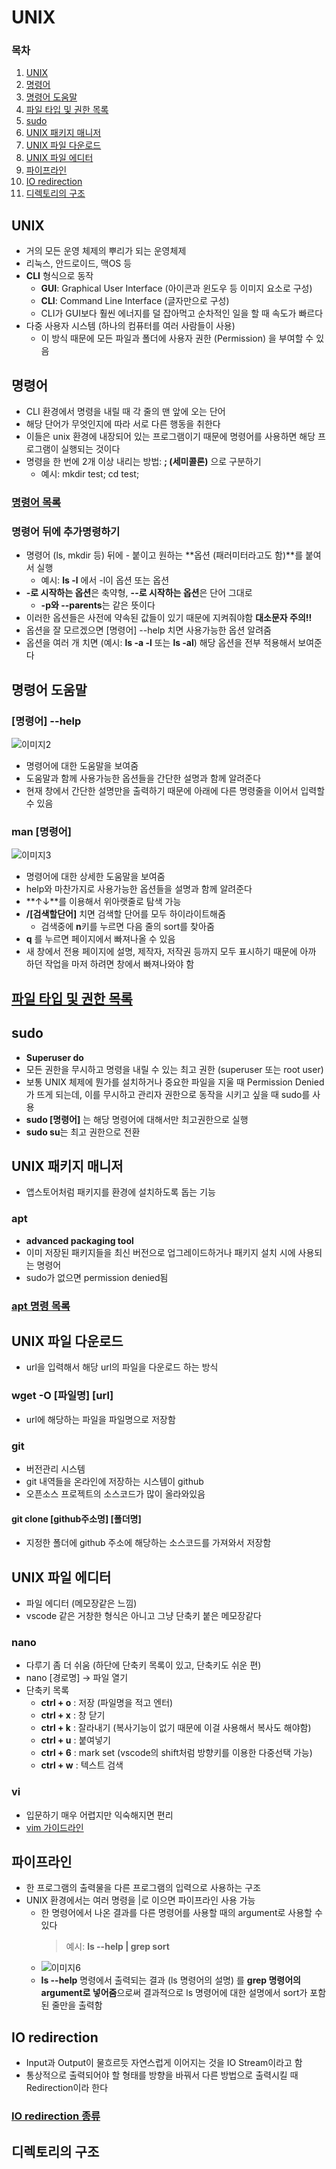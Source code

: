 # UNIX

### 목차

1. [UNIX](#UNIX)
2. [명령어](#명령어)
3. [명령어 도움말](#명령어-도움말)
4. [파일 타입 및 권한 목록](#파일-타입-및-권한-목록)
5. [sudo](#sudo)
6. [UNIX 패키지 매니저](#UNIX-패키지-매니저)
7. [UNIX 파일 다운로드](#UNIX-파일-다운로드)
8. [UNIX 파일 에디터](#UNIX-파일-에디터)
9. [파이프라인](#파이프라인)
10. [IO redirection](#IO-redirection)
11. [디렉토리의 구조](#디렉토리의-구조)

## UNIX

- 거의 모든 운영 체제의 뿌리가 되는 운영체제
- 리눅스, 안드로이드, 맥OS 등
- **CLI** 형식으로 동작
  - **GUI**: Graphical User Interface (아이콘과 윈도우 등 이미지 요소로 구성)
  - **CLI**: Command Line Interface (글자만으로 구성)
  - CLI가 GUI보다 훨씬 에너지를 덜 잡아먹고 순차적인 일을 할 때 속도가 빠르다
- 다중 사용자 시스템 (하나의 컴퓨터를 여러 사람들이 사용)
  - 이 방식 때문에 모든 파일과 폴더에 사용자 권한 (Permission) 을 부여할 수 있음

## 명령어

- CLI 환경에서 명령을 내릴 때 각 줄의 맨 앞에 오는 단어
- 해당 단어가 무엇인지에 따라 서로 다른 행동을 취한다
- 이들은 unix 환경에 내장되어 있는 프로그램이기 때문에 명령어를 사용하면 해당 프로그램이 실행되는 것이다
- 명령을 한 번에 2개 이상 내리는 방법: **; (세미콜론)** 으로 구분하기
  - 예시: mkdir test; cd test;

### [명령어 목록](commands.md)

### 명령어 뒤에 추가명령하기

- 명령어 (ls, mkdir 등) 뒤에 - 붙이고 원하는 **옵션 (패러미터라고도 함)**를 붙여서 실행
  - 예시: **ls -l** 에서 -l이 옵션 또는 옵션
- **-로 시작하는 옵션**은 축약형, **--로 시작하는 옵션**은 단어 그대로
  - **-p와 --parents**는 같은 뜻이다
- 이러한 옵션들은 사전에 약속된 값들이 있기 때문에 지켜줘야함 **대소문자 주의!!**
- 옵션을 잘 모르겠으면 [명령어] --help 치면 사용가능한 옵션 알려줌
- 옵션을 여러 개 치면 (예시: **ls -a -l** 또는 **ls -al**) 해당 옵션을 전부 적용해서 보여준다

## 명령어 도움말

### [명령어] --help

![이미지2](img2.png)

- 명령어에 대한 도움말을 보여줌
- 도움말과 함께 사용가능한 옵션들을 간단한 설명과 함께 알려준다
- 현재 창에서 간단한 설명만을 출력하기 때문에 아래에 다른 명령줄을 이어서 입력할 수 있음

### man [명령어]

![이미지3](img3.png)

- 명령어에 대한 상세한 도움말을 보여줌
- help와 마찬가지로 사용가능한 옵션들을 설명과 함께 알려준다
- **↑↓**를 이용해서 위아랫줄로 탐색 가능
- **/[검색할단어]** 치면 검색할 단어를 모두 하이라이트해줌
  - 검색중에 **n**키를 누르면 다음 줄의 sort를 찾아줌
- **q** 를 누르면 페이지에서 빠져나올 수 있음
- 새 창에서 전용 페이지에 설명, 제작자, 저작권 등까지 모두 표시하기 때문에 아까 하던 작업을 마저 하려면 창에서 빠져나와야 함

## [파일 타입 및 권한 목록](type&permission.md)

## sudo

- **Superuser do**
- 모든 권한을 무시하고 명령을 내릴 수 있는 최고 권한 (superuser 또는 root user)
- 보통 UNIX 체제에 뭔가를 설치하거나 중요한 파일을 지울 때 Permission Denied가 뜨게 되는데, 이를 무시하고 관리자 권한으로 동작을 시키고 싶을 때 sudo를 사용
- **sudo [명령어]** 는 해당 명령어에 대해서만 최고권한으로 실행
- **sudo su**는 최고 권한으로 전환

## UNIX 패키지 매니저

- 앱스토어처럼 패키지를 환경에 설치하도록 돕는 기능

### apt

- **advanced packaging tool**
- 이미 저장된 패키지들을 최신 버전으로 업그레이드하거나 패키지 설치 시에 사용되는 명령어
- sudo가 없으면 permission denied됨

### [apt 명령 목록](sudo.md)

## UNIX 파일 다운로드

- url을 입력해서 해당 url의 파일을 다운로드 하는 방식

### wget -O [파일명] [url]

- url에 해당하는 파일을 파일명으로 저장함

### git

- 버전관리 시스템
- git 내역들을 온라인에 저장하는 시스템이 github
- 오픈소스 프로젝트의 소스코드가 많이 올라와있음

#### git clone [github주소명] [폴더명]

- 지정한 폴더에 github 주소에 해당하는 소스코드를 가져와서 저장함

## UNIX 파일 에디터

- 파일 에디터 (메모장같은 느낌)
- vscode 같은 거창한 형식은 아니고 그냥 단축키 붙은 메모장같다

### nano

- 다루기 좀 더 쉬움 (하단에 단축키 목록이 있고, 단축키도 쉬운 편)
- nano [경로명] -> 파일 열기
- 단축키 목록
  - **ctrl + o** : 저장 (파일명을 적고 엔터)
  - **ctrl + x** : 창 닫기
  - **ctrl + k** : 잘라내기 (복사기능이 없기 때문에 이걸 사용해서 복사도 해야함)
  - **ctrl + u** : 붙여넣기
  - **ctrl + 6** : mark set (vscode의 shift처럼 방향키를 이용한 다중선택 가능)
  - **ctrl + w** : 텍스트 검색

### vi

- 입문하기 매우 어렵지만 익숙해지면 편리
- [vim 가이드라인](vim.md)

## 파이프라인

- 한 프로그램의 출력물을 다른 프로그램의 입력으로 사용하는 구조
- UNIX 환경에서는 여러 명령을 |로 이으면 파이프라인 사용 가능
  - 한 명령어에서 나온 결과를 다른 명령어를 사용할 때의 argument로 사용할 수 있다
    > 예시: **ls --help | grep sort**
  - ![이미지6](img6.png)
  - **ls --help** 명령에서 출력되는 결과 (ls 명령어의 설명) 를 **grep 명령어의 argument로 넣어줌**으로써 결과적으로 ls 명령어에 대한 설명에서 sort가 포함된 줄만을 출력함

## IO redirection

- Input과 Output이 물흐르듯 자연스럽게 이어지는 것을 IO Stream이라고 함
- 통상적으로 출력되어야 할 형태를 방향을 바꿔서 다른 방법으로 출력시킬 때 Redirection이라 한다

### [IO redirection 종류](ioredir.md)

## 디렉토리의 구조
